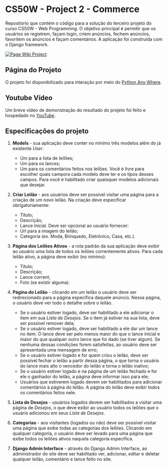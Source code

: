 # CS50W - Project 2 - Commerce

Repositório que contém o código para a solução do terceiro projeto do curso CS50W - Web Programming. O objetivo principal é permitir que os usuários se registrem, façam login, criem anúncios, fechem anúncios, favoritem os anúncios e façam comentários. A aplicação foi construída com o Django framework.

[![Page Wiki Project](https://i.ibb.co/mRK3RVg/Opera-Instant-neo-2023-06-21-153740-vtpasson-pythonanywhere-com.png)](www.youtube.com/watch?v=u0peDMCmqAE&t)

## Página do Projeto

O projeto foi disponibilizado para interação por meio do [Python Any Where](https://vtpasson.pythonanywhere.com).

## Youtube Vídeo

Um breve vídeo de demonstração do resultado do projeto foi feito e hospedado no [YouTube](https://www.youtube.com/watch?v=u0peDMCmqAE&t).

## Especificações do projeto

1. **Models** - sua aplicação deve conter no mínimo três modelos além do já existente *User*.
    * Um para a lista de leilões;
    * Um para os lances;
    * Um para os comentários feitos nos leilões.
    Você é livre para escolher quais campora cada modelo deve ter e os tipos desses campos. Para você é habilitado criar quaisquer modelos adicionais que desejar.

2. **Criar Leilão** - aos usuários deve ser possível visitar uma página para a criação de um novo leilão. Na criação deve especificar obrigatoriamente:
    * Título;
    * Descrição;
    * Lance inicial.
    Deve ser opcional ao usuário fornecer:
    * Url para a imagem do leilão;
    * Categoria (ex. Moda, Brinquedo, Eletrônico, Casa, etc.).
    
3. **Página dos Leilões Ativos** - a rota padrão da sua aplicação deve exibir ao usuário uma lista de todos os leilões correntemente ativos. Para cada leilão ativo, a página deve exibir (no mínimo): 
    * Título;
    * Descrição;
    * Lance corrent;
    * Foto (se existir alguma).

4. **Página do Leilão** - clicando em um leilão o usuário deve ser redirecionado para a página específica daquele anúncio. Nessa página, o usuário deve ver todo o detalhe sobre o leilão.
    * Se o usuário estiver logado, deve ser habilitado a ele adicionar o item em sua *Lista de Desejos*. Se o item já estiver na sua lista, deve ser possível remover dela;
    * Se o usuário estiver logado, deve ser habilitado a ele dar um lance no item. O lance deve ser pelo menos maior do que o lance inicial e maior do que qualquer outro lance que foi dado (se tiver algum). Se nenhuma dessas condições forem satisfeitas, ao usuário deve ser apresentada uma mensagem de erro;
    * Se o usuário estiver logado e for quem criou o leilão, deve ser possível fechar o leilão a partir dessa página, o que torna o usuário do lance mais alto o vencedor do leilão e torna o leilão inativo;
    * Se o usuário estiver logado e na página de um leilão fechado e for ele o ganhador do leilão, a página deve informar isso para ele;
    * Usuários que estiverem logado devem ser habilitados para adicionar comentários à página do leilão. A página do leilão deve exibir todos os comentários feitos nele.

5. **Lista de Desejos** - usuários logados devem ser habilitados a visitar uma página de *Desejos*, o que deve exibir ao usuário todos os leilões que o usuário adicionou em seus *Lista de Desejos*.

6. **Categorias** - aos visitantes (logados ou não) deve ser possível visitar uma página que exibe todas as categorias dos leilões. Clicando em qualquer categoria, o usuário deve ser levado para uma página que exibe todos os leilões ativos naquela categoria específica.

7. **Django Admin Interface** - através do Django Admin Interface, ao administrador do site deve ser habilitado ver, adicionar, editar e deletar qualquer leilão, comentário e lance feito no site.